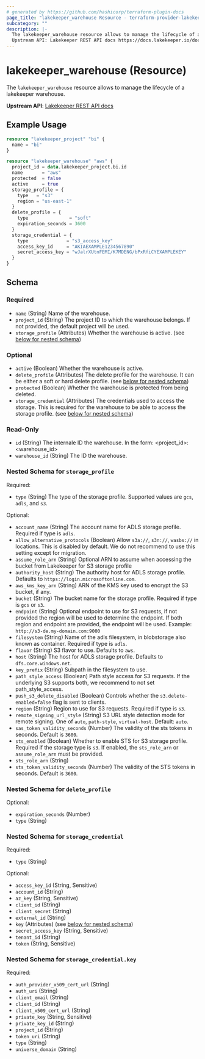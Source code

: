 ```yaml
---
# generated by https://github.com/hashicorp/terraform-plugin-docs
page_title: "lakekeeper_warehouse Resource - terraform-provider-lakekeeper"
subcategory: ""
description: |-
  The lakekeeper_warehouse resource allows to manage the lifecycle of a lakekeeper warehouse.
  Upstream API: Lakekeeper REST API docs https://docs.lakekeeper.io/docs/nightly/api/management/#tag/warehouse/operation/get_warehouse
---
```


# lakekeeper_warehouse (Resource)

The `lakekeeper_warehouse` resource allows to manage the lifecycle of a lakekeeper warehouse.

**Upstream API**: [Lakekeeper REST API docs](https://docs.lakekeeper.io/docs/nightly/api/management/#tag/warehouse/operation/get_warehouse)

## Example Usage

```terraform
resource "lakekeeper_project" "bi" {
  name = "bi"
}

resource "lakekeeper_warehouse" "aws" {
  project_id = data.lakekeeper_project.bi.id
  name       = "aws"
  protected  = false
  active     = true
  storage_profile = {
    type   = "s3"
    region = "us-east-1"
  }
  delete_profile = {
    type               = "soft"
    expiration_seconds = 3600
  }
  storage_credential = {
    type              = "s3_access_key"
    access_key_id     = "AKIAEXAMPLE1234567890"
    secret_access_key = "wJalrXUtnFEMI/K7MDENG/bPxRfiCYEXAMPLEKEY"
  }
}
```

<!-- schema generated by tfplugindocs -->
## Schema

### Required

- `name` (String) Name of the warehouse.
- `project_id` (String) The project ID to which the warehouse belongs. If not provided, the default project will be used.
- `storage_profile` (Attributes) Whether the warehouse is active. (see [below for nested schema](#nestedatt--storage_profile))

### Optional

- `active` (Boolean) Whether the warehouse is active.
- `delete_profile` (Attributes) The delete profile for the warehouse. It can be either a soft or hard delete profile. (see [below for nested schema](#nestedatt--delete_profile))
- `protected` (Boolean) Whether the warehouse is protected from being deleted.
- `storage_credential` (Attributes) The credentials used to access the storage. This is required for the warehouse to be able to access the storage profile. (see [below for nested schema](#nestedatt--storage_credential))

### Read-Only

- `id` (String) The internale ID the warehouse. In the form: <project_id>:<warehouse_id>
- `warehouse_id` (String) The ID the warehouse.

<a id="nestedatt--storage_profile"></a>
### Nested Schema for `storage_profile`

Required:

- `type` (String) The type of the storage profile. Supported values are `gcs`, `adls`, and `s3`.

Optional:

- `account_name` (String) The account name for ADLS storage profile. Required if type is `adls`.
- `allow_alternative_protocols` (Boolean) Allow `s3a://`, `s3n://`, `wasbs://` in locations. This is disabled by default. We do not recommend to use this setting except for migration.
- `assume_role_arn` (String) Optional ARN to assume when accessing the bucket from Lakekeeper for S3 storage profile
- `authority_host` (String) The authority host for ADLS storage profile. Defaults to `https://login.microsoftonline.com`.
- `aws_kms_key_arn` (String) ARN of the KMS key used to encrypt the S3 bucket, if any.
- `bucket` (String) The bucket name for the storage profile. Required if type is `gcs` or `s3`.
- `endpoint` (String) Optional endpoint to use for S3 requests, if not provided the region will be used to determine the endpoint. If both region and endpoint are provided, the endpoint will be used. Example: `http://s3-de.my-domain.com:9000`
- `filesystem` (String) Name of the adls filesystem, in blobstorage also known as container. Required if type is `adls`.
- `flavor` (String) S3 flavor to use. Defaults to `aws`.
- `host` (String) The host for ADLS storage profile. Defaults to `dfs.core.windows.net`.
- `key_prefix` (String) Subpath in the filesystem to use.
- `path_style_access` (Boolean) Path style access for S3 requests. If the underlying S3 supports both, we recommend to not set path_style_access.
- `push_s3_delete_disabled` (Boolean) Controls whether the `s3.delete-enabled=false` flag is sent to clients.
- `region` (String) Region to use for S3 requests. Required if type is `s3`.
- `remote_signing_url_style` (String) S3 URL style detection mode for remote signing. One of `auto`, `path-style`, `virtual-host`. Default: `auto`.
- `sas_token_validity_seconds` (Number) The validity of the sts tokens in seconds. Default is `3600`.
- `sts_enabled` (Boolean) Whether to enable STS for S3 storage profile. Required if the storage type is `s3`. If enabled, the `sts_role_arn` or `assume_role_arn` must be provided.
- `sts_role_arn` (String)
- `sts_token_validity_seconds` (Number) The validity of the STS tokens in seconds. Default is `3600`.


<a id="nestedatt--delete_profile"></a>
### Nested Schema for `delete_profile`

Optional:

- `expiration_seconds` (Number)
- `type` (String)


<a id="nestedatt--storage_credential"></a>
### Nested Schema for `storage_credential`

Required:

- `type` (String)

Optional:

- `access_key_id` (String, Sensitive)
- `account_id` (String)
- `az_key` (String, Sensitive)
- `client_id` (String)
- `client_secret` (String)
- `external_id` (String)
- `key` (Attributes) (see [below for nested schema](#nestedatt--storage_credential--key))
- `secret_access_key` (String, Sensitive)
- `tenant_id` (String)
- `token` (String, Sensitive)

<a id="nestedatt--storage_credential--key"></a>
### Nested Schema for `storage_credential.key`

Required:

- `auth_provider_x509_cert_url` (String)
- `auth_uri` (String)
- `client_email` (String)
- `client_id` (String)
- `client_x509_cert_url` (String)
- `private_key` (String, Sensitive)
- `private_key_id` (String)
- `project_id` (String)
- `token_uri` (String)
- `type` (String)
- `universe_domain` (String)
